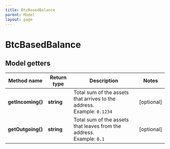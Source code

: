 ```yaml
---
title: BtcBasedBalance
parent: Model
layout: page
---
```


# BtcBasedBalance

## Model getters

Method name | Return type | Description | Notes
------------ | ------------- | ------------- | -------------
**getIncoming()** | **string** | Total sum of the assets that arrives to the address. <br>Example: `0.1234` | [optional]
**getOutgoing()** | **string** | Total sum of the assets that leaves from the address. <br>Example: `0.1` | [optional]

